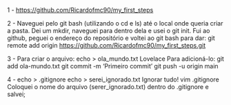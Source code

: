 1 - https://github.com/Ricardofmc90/my_first_steps

2 - Naveguei pelo git bash (utilizando o cd e ls) até o local onde queria criar a pasta. Dei um mkdir, naveguei para dentro dela e usei o git init.
Fui ao github, peguei o endereço do repositório e voltei ao git bash para dar:
git remote add origin https://github.com/Ricardofmc90/my_first_steps.git

3 - Para criar o arquivo:
echo > ola_mundo.txt Lovelace
Para adicioná-lo:
git add ola-mundo.txt
git commit -m ‘Primeiro commit’
git push -u origin main

4 - echo > .gitignore
echo > serei_ignorado.txt Ignorar tudo!
vim .gitignore
Coloquei o nome do arquivo (serer_ignorado.txt) dentro do .gitignore e salvei;


